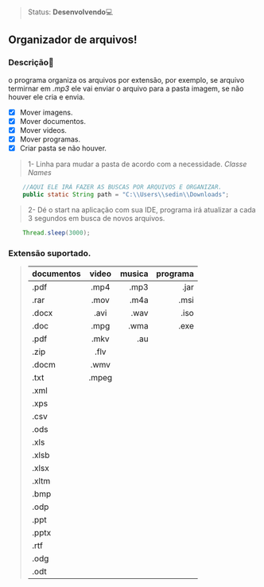 >Status: **Desenvolvendo**💻
## Organizador de arquivos!
### **Descrição**📃

o programa organiza os arquivos por extensão, por exemplo, se arquivo termirnar em *.mp3* ele vai
enviar o arquivo para a pasta imagem, se não houver ele cria e envia.

- [x] Mover imagens.
- [x] Mover documentos.
- [x] Mover videos.
- [x] Mover programas.
- [x] Criar pasta se não houver.

> 1- Linha para mudar a pasta de acordo com a necessidade. *Classe Names*
```java
    //AQUI ELE IRÁ FAZER AS BUSCAS POR ARQUIVOS E ORGANIZAR.
    public static String path = "C:\\Users\\sedin\\Downloads";
```
> 2- Dé o start na aplicação com sua IDE, programa irá atualizar a cada 3 segundos em busca de novos arquivos.
```java
    Thread.sleep(3000);
```

### Extensão suportado.

>documentos | video | musica | programa
>:--------- |:-----:| -------: | -------:
>| .pdf |.mp4 |.mp3 |.jar
>| .rar |.mov |.m4a |.msi
>|.docx |.avi |.wav |.iso
>|.doc  |.mpg |.wma |.exe
>|.pdf  |.mkv |.au  |
>|.zip  |.flv
>|.docm |.wmv
>|.txt  |.mpeg
>|.xml
>|.xps
>|.csv
>|.ods
>|.xls
>|.xlsb
>|.xlsx
>|.xltm
>|.bmp
>|.odp
>|.ppt
>|.pptx
>|.rtf
>|.odg
>|.odt



